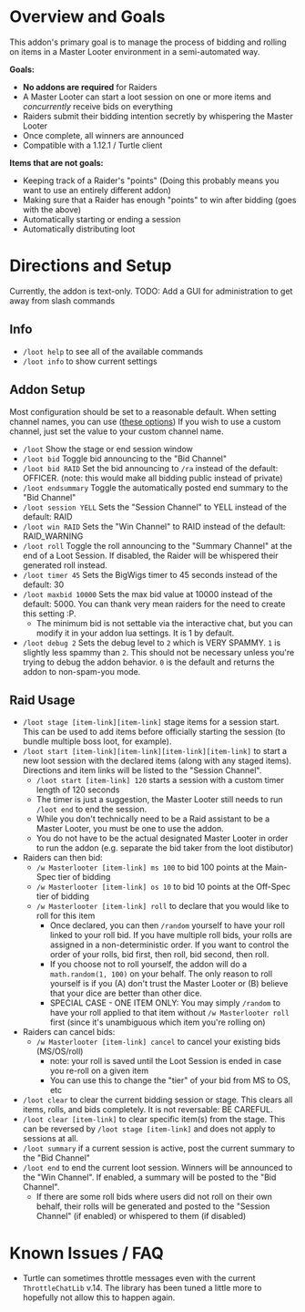 # Overview and Goals
This addon's primary goal is to manage the process of bidding and rolling on items in a Master Looter environment in a semi-automated way.

__Goals:__
* __No addons are required__ for Raiders
* A Master Looter can start a loot session on one or more items and _concurrently_ receive bids on everything
* Raiders submit their bidding intention secretly by whispering the Master Looter
* Once complete, all winners are announced
* Compatible with a 1.12.1 / Turtle client

__Items that are not goals:__
* Keeping track of a Raider's "points" (Doing this probably means you want to use an entirely different addon)
* Making sure that a Raider has enough "points" to win after bidding (goes with the above)
* Automatically starting or ending a session
* Automatically distributing loot

# Directions and Setup
Currently, the addon is text-only.  TODO: Add a GUI for administration to get away from slash commands
## Info
* `/loot help` to see all of the available commands
* `/loot info` to show current settings
## Addon Setup
Most configuration should be set to a reasonable default.  When setting channel names, you can use ([these options](https://wowwiki-archive.fandom.com/wiki/API_SendChatMessage))  If you wish to use a custom channel, just set the value to your custom channel name.
* `/loot` Show the stage or end session window
* `/loot bid` Toggle bid announcing to the "Bid Channel"
* `/loot bid RAID` Set the bid announcing to `/ra` instead of the default: OFFICER. (note: this would make all bidding public instead of private)
* `/loot endsummary` Toggle the automatically posted end summary to the "Bid Channel"
* `/loot session YELL` Sets the "Session Channel" to YELL instead of the default: RAID
* `/loot win RAID` Sets the "Win Channel" to RAID instead of the default: RAID_WARNING
* `/loot roll` Toggle the roll announcing to the "Summary Channel" at the end of a Loot Session.  If disabled, the Raider will be whispered their generated roll instead.
* `/loot timer 45` Sets the BigWigs timer to 45 seconds instead of the default: 30
* `/loot maxbid 10000` Sets the max bid value at 10000 instead of the default: 5000.  You can thank very mean raiders for the need to create this setting :P.
  * The minimum bid is not settable via the interactive chat, but you can modify it in your addon lua settings.  It is 1 by default.
* `/loot debug 2` Sets the debug level to `2` which is VERY SPAMMY.  `1` is slightly less spammy than `2`.  This should not be necessary unless you're trying to debug the addon behavior.  `0` is the default and returns the addon to non-spam-you mode.
## Raid Usage
* `/loot stage [item-link][item-link]` stage items for a session start.  This can be used to add items before officially starting the session (to bundle multiple boss loot, for example).
* `/loot start [item-link][item-link][item-link][item-link]` to start a new loot session with the declared items (along with any staged items).  Directions and item links will be listed to the "Session Channel".
  * `/loot start [item-link] 120` starts a session with a custom timer length of 120 seconds
  * The timer is just a suggestion, the Master Looter still needs to run `/loot end` to end the session.
  * While you don't technically need to be a Raid assistant to be a Master Looter, you must be one to use the addon.
  * You do not have to be the actual designated Master Looter in order to run the addon (e.g. separate the bid taker from the loot distibutor)
* Raiders can then bid:
  * `/w Masterlooter [item-link] ms 100` to bid 100 points at the Main-Spec tier of bidding
  * `/w Masterlooter [item-link] os 10` to bid 10 points at the Off-Spec tier of bidding
  * `/w Masterlooter [item-link] roll` to declare that you would like to roll for this item
    * Once declared, you can then `/random` yourself to have your roll linked to your roll bid.  If you have multiple roll bids, your rolls are assigned in a non-deterministic order.  If you want to control the order of your rolls, bid first, then roll, bid second, then roll.
    * If you choose not to roll yourself, the addon will do a `math.random(1, 100)` on your behalf.  The only reason to roll yourself is if you (A) don't trust the Master Looter or (B) believe that your dice are better than other dice.
    * SPECIAL CASE - ONE ITEM ONLY: You may simply `/random` to have your roll applied to that item without `/w Masterlooter roll` first (since it's unambiguous which item you're rolling on)
* Raiders can cancel bids:
  * `/w Masterlooter [item-link] cancel` to cancel your existing bids (MS/OS/roll)
    * note: your roll is saved until the Loot Session is ended in case you re-roll on a given item
    * You can use this to change the "tier" of your bid from MS to OS, etc
* `/loot clear` to clear the current bidding session or stage.  This clears all items, rolls, and bids completely.  It is not reversable: BE CAREFUL.
* `/loot clear [item-link]` to clear specific item(s) from the stage.  This can be reversed by `/loot stage [item-link]` and does not apply to sessions at all.
* `/loot summary` if a current session is active, post the current summary to the "Bid Channel"
* `/loot end` to end the current loot session.  Winners will be announced to the "Win Channel".  If enabled, a summary will be posted to the "Bid Channel".
  * If there are some roll bids where users did not roll on their own behalf, their rolls will be generated and posted to the "Session Channel" (if enabled) or whispered to them (if disabled)

# Known Issues / FAQ
* Turtle can sometimes throttle messages even with the current `ThrottleChatLib` v.14.  The library has been tuned a little more to hopefully not allow this to happen again.
